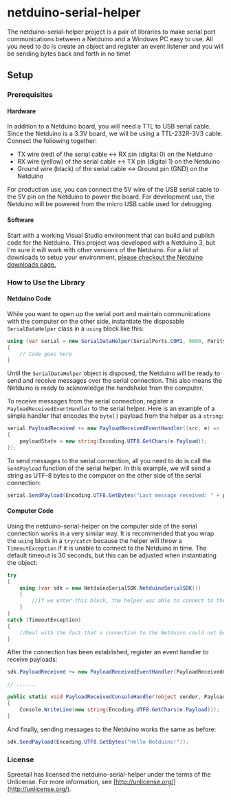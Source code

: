 # netduino-serial-helper
The netduino-serial-helper project is a pair of libraries to make serial port communications between a Netduino and a Windows PC easy to use. All you need to do is create an object and register an event listener and you will be sending bytes back and forth in no time!

## Setup

### Prerequisites
#### Hardware
In addition to a Netduino board, you will need a TTL to USB serial cable. Since the Netduino is a 3.3V board, we will be using a TTL-232R-3V3 cable. Connect the following together:

* TX wire (red) of the serial cable <-> RX pin (digital 0) on the Netduino
* RX wire (yellow) of the serial cable <-> TX pin (digital 1) on the Netduino
* Ground wire (black) of the serial cable <-> Ground pin (GND) on the Netduino

For production use, you can connect the 5V wire of the USB serial cable to the 5V pin on the Netduino to power the board. For development use, the Netduino will be powered from the micro USB cable used for debugging.

#### Software
Start with a working Visual Studio environment that can build and publish code for the Netduino. This project was developed with a Netduino 3, but I'm sure it will work with other versions of the Netduino. For a list of downloads to setup your environment, [please checkout the Netduino downloads page.](http://www.netduino.com/downloads/)

### How to Use the Library
#### Netduino Code
While you want to open up the serial port and maintain communications with the computer on the other side, instantiate the disposable `SerialDataHelper` class in a `using` block like this:
```C#
using (var serial = new SerialDataHelper(SerialPorts.COM1, 9600, Parity.None, 8, StopBits.One))
{
    // Code goes here
}
```
Until the `SerialDataHelper` object is disposed, the Netduino will be ready to send and receive messages over the serial connection. This also means the Netduino is ready to acknowledge the handshake from the computer.

To receive messages from the serial connection, register a `PayloadReceivedEventHandler` to the serial helper. Here is an example of a simple handler that encodes the `byte[]` payload from the helper as a `string`:
```C# 
serial.PayloadReceived += new PayloadReceivedEventHandler((src, e) =>
{
    payloadState = new string(Encoding.UTF8.GetChars(e.Payload));
});
```

To send messages to the serial connection, all you need to do is call the `SendPayload` function of the serial helper. In this example, we will send a string as UTF-8 bytes to the computer on the other side of the serial connection:
```C#
serial.SendPayload(Encoding.UTF8.GetBytes("Last message received: " + payloadState));
```

#### Computer Code
Using the netduino-serial-helper on the computer side of the serial connection works in a very similar way. It is recommended that you wrap the `using` block in a `try/catch` because the helper will throw a `TimeoutException` if it is unable to connect to the Netduino in time. The default timeout is 30 seconds, but this can be adjusted when instantiating the object:
```C#
try
{
    using (var sdk = new NetduinoSerialSDK.NetduinoSerialSDK())
    {
        //If we enter this block, the helper was able to connect to the Netduino.
    }
}
catch (TimeoutException)
{
    //Deal with the fact that a connection to the Netduino could not be established.
}
```

After the connection has been established, register an event handler to receive payloads:
```C#
sdk.PayloadReceived += new PayloadReceivedEventHandler(PayloadReceivedConsoleHandler);

// .......

public static void PayloadReceivedConsoleHandler(object sender, PayloadReceivedEventArgs e)
{
    Console.WriteLine(new string(Encoding.UTF8.GetChars(e.Payload)));
}
```
And finally, sending messages to the Netduino works the same as before:
```C#
sdk.SendPayload(Encoding.UTF8.GetBytes("Hello Netduino!"));
```

### License
Spreetail has licensed the netduino-serial-helper under the terms of the Unlicense. For more information, see [http://unlicense.org/](http://unlicense.org/).

